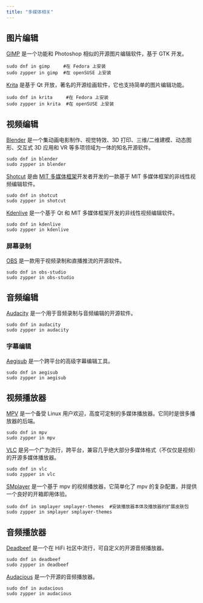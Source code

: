 ```yaml
---
title: "多媒体相关"
---
```


## 图片编辑

[GIMP](https://www.gimp.org/) 是一个功能和 Photoshop 相似的开源图片编辑软件，基于 GTK 开发。

```
sudo dnf in gimp     #在 Fedora 上安装
sudo zypper in gimp  #在 openSUSE 上安装
```

[Krita](https://krita.org/) 是基于 Qt 开放，著名的开源绘画软件，它也支持简单的图片编辑功能。

```
sudo dnf in krita     #在 Fedora 上安装
sudo zypper in krita  #在 openSUSE 上安装
```

## 视频编辑

[Blender](https://www.blender.org/) 是一个集动画电影制作、视觉特效、3D 打印、三维/二维建模、动态图形、交互式 3D 应用和 VR 等多项领域为一体的知名开源软件。

```
sudo dnf in blender
sudo zypper in blender
```

[Shotcut](https://www.shotcut.org/) 是由 [MIT 多媒体框架](https://en.wikipedia.org/wiki/Media_Lovin%27_Toolkit)开发者开发的一款基于 MIT 多媒体框架的非线性视频编辑软件。

```
sudo dnf in shotcut 
sudo zypper in shotcut
```

[Kdenlive](https://kdenlive.org/) 是一个基于 Qt 和 MIT 多媒体框架开发的非线性视频编辑软件。

```
sudo dnf in kdenlive
sudo zypper in kdenlive
```

### 屏幕录制

[OBS](https://obsproject.com/) 是一款用于视频录制和直播推流的开源软件。

```
sudo dnf in obs-studio  
sudo zypper in obs-studio 
```

## 音频编辑

[Audacity](https://www.audacityteam.org/) 是一个用于音频录制与音频编辑的开源软件。

```
sudo dnf in audacity  
sudo zypper in audacity 
```

### 字幕编辑

[Aegisub](https://github.com/Aegisub/Aegisub) 是一个跨平台的高级字幕编辑工具。

```
sudo dnf in aegisub 
sudo zypper in aegisub  
```

## 视频播放器

[MPV](https://mpv.io/) 是一个备受 Linux 用户欢迎，高度可定制的多媒体播放器。它同时是很多播放器的后端。

```
sudo dnf in mpv
sudo zypper in mpv
```

[VLC](https://www.videolan.org/vlc/) 是另一个广为流行，跨平台，兼容几乎绝大部分多媒体格式（不仅仅是视频）的开源多媒体播放器。

```
sudo dnf in vlc
sudo zypper in vlc
```

[SMplayer](https://www.smplayer.info/en/downloads) 是一个基于 mpv 的视频播放器，它简单化了 mpv 的复杂配置，并提供一个良好的开箱即用体验。

```
sudo dnf in smplayer smplayer-themes  #安装播放器本体及播放器的扩展皮肤包
sudo zypper in smplayer smplayer-themes
```

## 音频播放器

[Deadbeef](https://deadbeef.sourceforge.io/) 是一个在 HiFi 社区中流行，可自定义的开源音频播放器。

```
sudo dnf in deadbeef
sudo zypper in deadbeef
```

[Audacious](https://audacious-media-player.org/) 是一个开源的音频播放器。

```
sudo dnf in audacious
sudo zypper in audacious
```